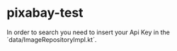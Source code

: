# pixabay-test

In order to search you need to insert your Api Key in the ´data/ImageRepositoryImpl.kt´.
